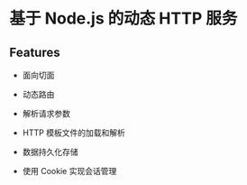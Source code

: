 # 基于 Node.js 的动态 HTTP 服务

## Features

- 面向切面

- 动态路由

- 解析请求参数

- HTTP 模板文件的加载和解析

- 数据持久化存储

- 使用 Cookie 实现会话管理